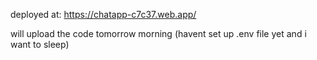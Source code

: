 deployed at: https://chatapp-c7c37.web.app/

will upload the code tomorrow morning (havent set up .env file yet and i want to sleep)
